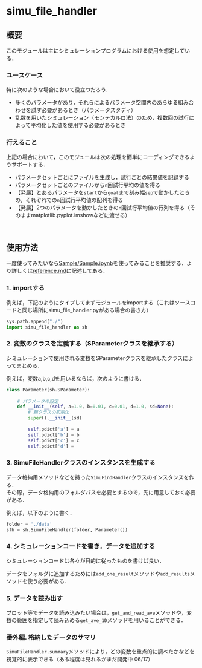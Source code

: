 # simu_file_handler

## 概要
このモジュールは主にシミュレーションプログラムにおける使用を想定している．

### ユースケース
特に次のような場合において役立つだろう．
* 多くのパラメータがあり，それらによるパラメータ空間内のあらゆる組み合わせを試す必要があるとき（パラメータスタディ）
* 乱数を用いたシミュレーション（モンテカルロ法）のため，複数回の試行によって平均化した値を使用する必要があるとき

### 行えること
上記の場合において，このモジュールは次の処理を簡単にコーディングできるようサポートする．
* パラメータセットごとにファイルを生成し，試行ごとの結果値を記録する
* パラメータセットごとのファイルから```n```回試行平均の値を得る
* 【発展】とあるパラメータを```start```から```goal```まで刻み幅```sep```で動かしたときの，それぞれでの```n```回試行平均値の配列を得る
* 【発展】2つのパラメータを動かしたときの```n```回試行平均値の行列を得る（そのままmatplotlib.pyplot.imshowなどに渡せる）

<br>

## 使用方法
一度使ってみたいなら[Sample/Sample.ipynb](https://github.com/miyagawadaiki/simu_file_handler/blob/master/Sample/Sample.ipynb)を使ってみることを推奨する．より詳しくは[reference.md](https://github.com/miyagawadaiki/simu_file_handler/blob/master/reference.md)に記述してある．

### 1. importする
例えば，下記のようにタイプしてまずモジュールをimportする（これはソースコードと同じ場所にsimu_file_handler.pyがある場合の書き方）
```python
sys.path.append("./")
import simu_file_handler as sh
```

### 2. 変数のクラスを定義する（SParameterクラスを継承する）
シミュレーションで使用される変数をSParameterクラスを継承したクラスによってまとめる．  

例えば，変数a,b,c,dを用いるならば，次のように書ける．

```python
class Parameter(sh.SParameter):
    
    # パラメータの設定
    def __init__(self, a=1.0, b=0.01, c=0.01, d=1.0, sd=None):
        # 親クラスの初期化
        super().__init__(sd)
        
        self.pdict['a'] = a
        self.pdict['b'] = b
        self.pdict['c'] = c
        self.pdict['d'] = 
```

### 3. SimuFileHandlerクラスのインスタンスを生成する
データ格納用メソッドなどを持った`SimuFindHandler`クラスのインスタンスを作る．  
その際，データ格納用のフォルダパスを必要とするので，先に用意しておく必要がある．

例えば，以下のように書く．

```python
folder = './data'
sfh = sh.SimuFileHandler(folder, Parameter())
```

### 4. シミュレーションコードを書き，データを追加する
シミュレーションコードは各々が目的に従ったものを書けば良い．  

データをフォルダに追加するためには`add_one_result`メソッドや`add_results`メソッドを使う必要がある．

### 5. データを読み出す
プロット等でデータを読み込みたい場合は，`get_and_read_ave`メソッドや，変数の範囲を指定して読み込める`get_ave_1D`メソッドを用いることができる．

### 番外編. 格納したデータのサマリ
`SimuFileHandler.summary`メソッドにより，どの変数を重点的に調べたかなどを視覚的に表示できる（ある程度は見れるがまだ開発中 06/17）
